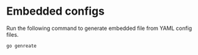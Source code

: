 # Embedded configs

Run the following command to generate embedded file from YAML config files.

```
go genreate
```